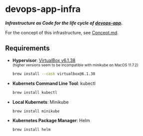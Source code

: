 # devops-app-infra

**_Infrastructure as Code for the life cycle of [devops-app](https://github.com/kelzenberg/devops-app)._**

For the concept of this infrastructure, see [Concept.md](./Concept.md).

## Requirements

- **Hypervisor**: [VirtualBox v6.1.38](https://www.virtualbox.org/wiki/Download_Old_Builds_6_1)  
  <sub>(higher versions seem to be incompatible with minikube on MacOS 11.7.2)</sub>
  ```sh
  brew install --cask virtualbox@6.1.38
  ```
- **Kubernets Command Line Tool**: kubectl
  ```sh
  brew install kubectl
  ```
- **Local Kubernets**: Minikube
  ```sh
  brew install minikube
  ```
- **Kubernetes Package Manager**: Helm
  ```sh
  brew install helm
  ```

